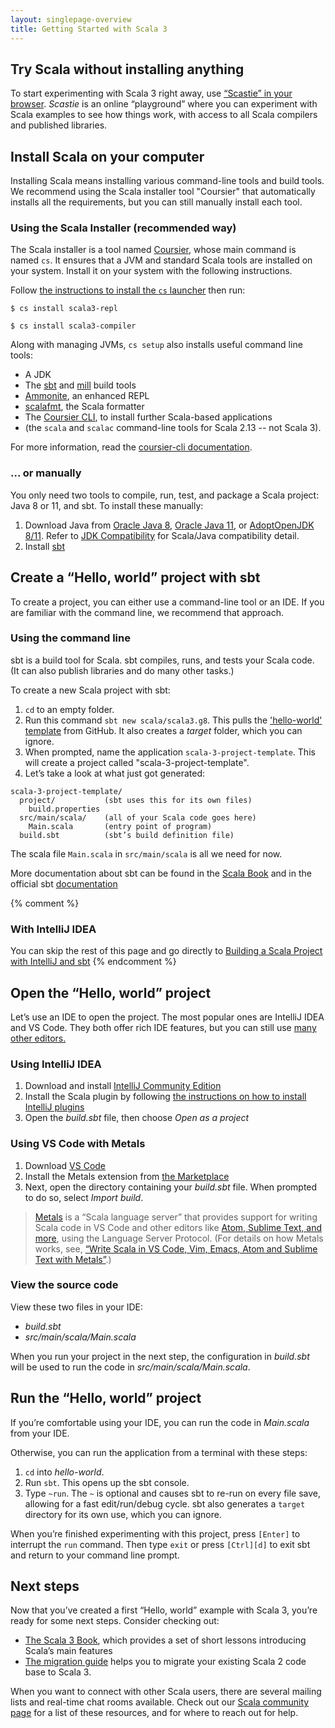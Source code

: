 ```yaml
---
layout: singlepage-overview
title: Getting Started with Scala 3
---
```




## Try Scala without installing anything

To start experimenting with Scala 3 right away, use <a href="https://scastie.scala-lang.org/?target=dotty" target="_blank">“Scastie” in your browser</a>.
_Scastie_ is an online “playground” where you can experiment with Scala examples to see how things work, with access to all Scala compilers and published libraries.



## Install Scala on your computer

Installing Scala means installing various command-line tools and build tools.
We recommend using the Scala installer tool "Coursier" that automatically installs all the requirements, but you can still manually install each tool.


### Using the Scala Installer (recommended way)

The Scala installer is a tool named [Coursier](https://get-coursier.io/docs/cli-overview), whose main command is named `cs`.
It ensures that a JVM and standard Scala tools are installed on your system.
Install it on your system with the following instructions.

<div class="main-download">
  <div id="download-step-one">
    <p>Follow <a href="https://get-coursier.io/docs/cli-overview.html#install-native-launcher" target="_blank">the instructions to install the <code>cs</code> launcher</a> then run:</p>
    <p><code>$ cs install scala3-repl</code></p>
    <p><code>$ cs install scala3-compiler</code></p>
  </div>
</div>

Along with managing JVMs, `cs setup` also installs useful command line tools:

- A JDK
- The [sbt](https://www.scala-sbt.org) and [mill](https://com-lihaoyi.github.io/mill/) build tools
- [Ammonite](https://ammonite.io), an enhanced REPL
- [scalafmt](https://scalameta.org/scalafmt), the Scala formatter
- The [Coursier CLI](https://get-coursier.io/docs/cli-overview), to install further Scala-based applications
- (the `scala` and `scalac` command-line tools for Scala 2.13 -- not Scala 3).

For more information, read the [coursier-cli documentation](https://get-coursier.io/docs/cli-overview).


### ... or manually

You only need two tools to compile, run, test, and package a Scala project: Java 8 or 11, and sbt.
To install these manually:

1. Download Java from [Oracle Java 8](https://www.oracle.com/java/technologies/javase-jdk8-downloads.html), [Oracle Java 11](https://www.oracle.com/java/technologies/javase-jdk11-downloads.html), or [AdoptOpenJDK 8/11](https://adoptopenjdk.net/). Refer to [JDK Compatibility](/overviews/jdk-compatibility/overview.html) for Scala/Java compatibility detail.
2. Install [sbt](https://www.scala-sbt.org/download.html)



## Create a “Hello, world” project with sbt

To create a project, you can either use a command-line tool or an IDE.
If you are familiar with the command line, we recommend that approach.


### Using the command line

sbt is a build tool for Scala.
sbt compiles, runs, and tests your Scala code.
(It can also publish libraries and do many other tasks.)

To create a new Scala project with sbt:

1. `cd` to an empty folder.
1. Run this command `sbt new scala/scala3.g8`.
This pulls the ['hello-world' template][template-url] from GitHub.
It also creates a _target_ folder, which you can ignore.
1. When prompted, name the application `scala-3-project-template`.
   This will create a project called "scala-3-project-template".
1. Let’s take a look at what just got generated:

```
scala-3-project-template/
  project/           (sbt uses this for its own files)
    build.properties
  src/main/scala/    (all of your Scala code goes here)
    Main.scala       (entry point of program)
  build.sbt          (sbt’s build definition file)
```
The scala file `Main.scala` in `src/main/scala` is all we need for now.

More documentation about sbt can be found in the [Scala Book](/scala3/book/scala-tools.html) and in the official sbt [documentation](https://www.scala-sbt.org/1.x/docs/index.html)


{% comment %}
### With IntelliJ IDEA

You can skip the rest of this page and go directly to [Building a Scala Project with IntelliJ and sbt](/getting-started/intellij-track/building-a-scala-project-with-intellij-and-sbt.html)
{% endcomment %}


## Open the “Hello, world” project

Let’s use an IDE to open the project.
The most popular ones are IntelliJ IDEA and VS Code.
They both offer rich IDE features, but you can still use [many other editors.](https://scalameta.org/metals/docs/editors/overview.html)

### Using IntelliJ IDEA

1. Download and install [IntelliJ Community Edition](https://www.jetbrains.com/idea/download/)
1. Install the Scala plugin by following [the instructions on how to install IntelliJ plugins](https://www.jetbrains.com/help/idea/managing-plugins.html)
1. Open the _build.sbt_ file, then choose _Open as a project_

### Using VS Code with Metals

1. Download [VS Code](https://code.visualstudio.com/Download)
1. Install the Metals extension from [the Marketplace](https://marketplace.visualstudio.com/items?itemName=scalameta.metals)
1. Next, open the directory containing your _build.sbt_ file.
   When prompted to do so, select _Import build_.

>[Metals](https://scalameta.org/metals) is a “Scala language server” that provides support for writing Scala code in VS Code and other editors like [Atom, Sublime Text, and more](https://scalameta.org/metals/docs/editors/overview.html), using the Language Server Protocol.
(For details on how Metals works, see, [“Write Scala in VS Code, Vim, Emacs, Atom and Sublime Text with Metals”](https://www.scala-lang.org/2019/04/16/metals.html).)



### View the source code

View these two files in your IDE:

- _build.sbt_
- _src/main/scala/Main.scala_

When you run your project in the next step, the configuration in _build.sbt_ will be used to run the code in _src/main/scala/Main.scala_.



## Run the “Hello, world” project

If you’re comfortable using your IDE, you can run the code in _Main.scala_ from your IDE.

Otherwise, you can run the application from a terminal with these steps:

1. `cd` into _hello-world_.
1. Run `sbt`.
   This opens up the sbt console.
1. Type `~run`.
   The `~` is optional and causes sbt to re-run on every file save, allowing for a fast edit/run/debug cycle.
   sbt also generates a `target` directory for its own use, which you can ignore.

When you’re finished experimenting with this project, press `[Enter]` to interrupt the `run` command.
Then type `exit` or press `[Ctrl][d]` to exit sbt and return to your command line prompt.



## Next steps

Now that you’ve created a first “Hello, world” example with Scala 3, you’re ready for some next steps.
Consider checking out:

- [The Scala 3 Book](/scala3/book/introduction.html), which provides a set of short lessons introducing Scala’s main features
- [The migration guide](https://scalacenter.github.io/scala-3-migration-guide/) helps you to migrate your existing Scala 2 code base to Scala 3.

When you want to connect with other Scala users, there are several mailing lists and real-time chat rooms available.
Check out our [Scala community page](https://scala-lang.org/community/) for a list of these resources, and for where to reach out for help.


<!-- Hidden elements whose content are used to provide OS-specific download instructions.
 -- This is handled in `resources/js/functions.js`.
 -->
<div style="display:none" id="stepOne-linux">
       <code class="hljs">$ curl -Lo cs https://git.io/coursier-cli-linux && chmod +x cs && ./cs setup </code> <br>
</div>

<div style="display:none" id="stepOne-unix">
    <p>Follow <a href="https://get-coursier.io/docs/cli-overview.html#install-native-launcher" target="_blank">the instructions to install the <code>cs</code> launcher</a> then run:</p>
    <p><code>$ ./cs setup</code></p>
</div>

<div style="display:none" id="stepOne-osx">
    <p>If you use Homebrew:</p>
    <div class="highlight">
        <code class="hljs">$ brew install coursier/formulas/coursier && cs setup </code> <br>
    </div>
    <p>Alternatively, if you don’t use Homebrew:</p>
    <div class="highlight">
        <code class="hljs">$ curl -Lo cs https://git.io/coursier-cli-macos && chmod +x cs &&  (xattr -d com.apple.quarantine cs || true) && ./cs  setup </code> <br>
    </div>
</div>

<div style="display:none" id="stepOne-windows">
    <p>Download and execute <a href="https://git.io/coursier-cli-windows-exe">the Scala installer for Windows</a> based on coursier</p>
</div>

[template-url]: https://github.com/scala/scala3.g8
